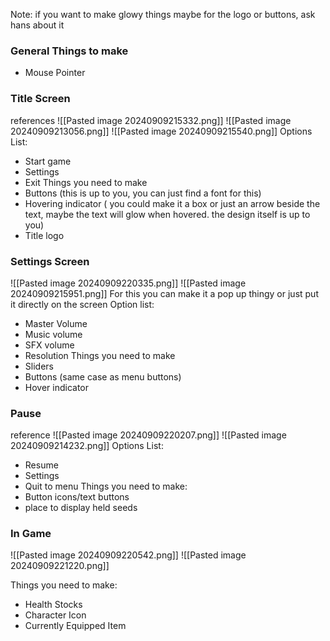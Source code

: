 Note: if you want to make glowy things maybe for the logo or buttons, ask hans about it

### General Things to make
- Mouse Pointer

### Title Screen
references
![[Pasted image 20240909215332.png]]
![[Pasted image 20240909213056.png]]
![[Pasted image 20240909215540.png]]
Options List:
- Start game
- Settings
- Exit
Things you need to make
- Buttons (this is up to you, you can just find a font for this)
- Hovering indicator ( you could make it a box or just an arrow beside the text, maybe the text will glow when hovered. the design itself is up to you)
- Title logo

### Settings Screen
![[Pasted image 20240909220335.png]]
![[Pasted image 20240909215951.png]]
For this you can make it a pop up thingy or just put it directly on the screen
Option list:
- Master Volume 
- Music volume
- SFX volume
- Resolution
Things you need to make
- Sliders
- Buttons (same case as menu buttons)
- Hover indicator


### Pause
reference
![[Pasted image 20240909220207.png]]
![[Pasted image 20240909214232.png]]
Options List:
- Resume
- Settings
- Quit to menu
Things you need to make:
- Button icons/text buttons
- place to display held seeds

### In Game
![[Pasted image 20240909220542.png]]
![[Pasted image 20240909221220.png]]

Things you need to make:
- Health Stocks 
- Character Icon
- Currently Equipped Item

